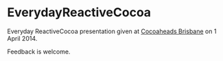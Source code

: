 EverydayReactiveCocoa
=====================

Everyday ReactiveCocoa presentation given at [Cocoaheads Brisbane](http://www.meetup.com/CocoaHeads/) on 1 April 2014.  

Feedback is welcome.

